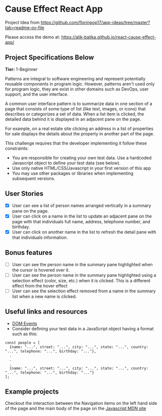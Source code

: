 # Cause Effect React App

Project Idea from https://github.com/florinpop17/app-ideas/tree/master?tab=readme-ov-file

Please access the demo at: https://alik-balika.github.io/react-cause-effect-app/

## Project Specifications Below

**Tier:** 1-Beginner

Patterns are integral to software engineering and represent potentially
reusable components in program logic. However, patterns aren't used only
for program logic, they are exist in other domains such as DevOps, user
support, and the user interface.

A common user interface pattern is to summarize data in one section of a page
that consists of some type of list (like text, images, or icons) that describes
or categorizes a set of data. When a list item is clicked, the detailed data
behind it is displayed in an adjacent pane on the page.

For example, on a real estate site clicking an address in a list of properties
for sale displays the details about the property in another part of the
page.

This challenge requires that the developer implementing it follow these
constraints:

- You are responsible for creating your own test data. Use a hardcoded
  Javascript object to define your test data (see below).
- Use only native HTML/CSS/Javascript in your first version of this app
- You may use other packages or libraries when implementing subsequent
  versions.

## User Stories

- [x] User can see a list of person names arranged vertically in a summary
      pane on the page.
- [x] User can click on a name in the list to update an adjacent pane on the
      page with that individuals full name, address, telephone number, and
      birthday.
- [x] User can click on another name in the list to refresh the detail pane
      with that individuals information.

## Bonus features

- [ ] User can see the person name in the summary pane highlighted when the
      cursor is hovered over it.
- [ ] User can see the person name in the summary pane highlighted
      using a selection effect (color, size, etc.) when it is clicked. This is a
      different effect from the hover effect
- [ ] User can see the selection effect removed from a name in the summary
      list when a new name is clicked.

## Useful links and resources

- [DOM Events](https://developer.mozilla.org/en-US/docs/Web/API/Event)
- Consider defining your test data in a JavaScript object having a format
  such as this:

```
const people = [
  {name: "...", street: "...", city: "...", state: "...", country: "...", telephone: "...", birthday: "..."},
  .
  .
  .
  {name: "...", street: "...", city: "...", state: "...", country: "...", telephone: "...", birthday: "..."}
];
```

## Example projects

Checkout the interaction between the Navigation items on the left hand side
of the page and the main body of the page on the [Javascript MDN site](https://developer.mozilla.org/en-US/docs/Web/JavaScript)
